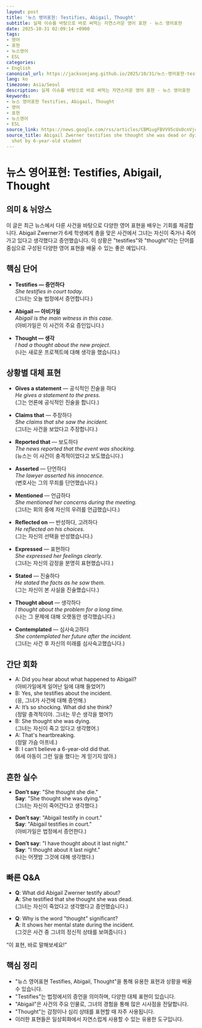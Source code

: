 ```yaml
---
layout: post
title: '뉴스 영어표현: Testifies, Abigail, Thought'
subtitle: 실제 이슈를 바탕으로 바로 써먹는 자연스러운 영어 표현 · 뉴스 영어표현
date: 2025-10-31 02:09:14 +0900
tags:
- 영어
- 표현
- 뉴스영어
- ESL
categories:
- English
canonical_url: https://jacksonjang.github.io/2025/10/31/뉴스-영어표현-testifies-abigail-thought/
lang: ko
timezone: Asia/Seoul
description: 실제 이슈를 바탕으로 바로 써먹는 자연스러운 영어 표현 · 뉴스 영어표현
keywords:
- 뉴스 영어표현 Testifies, Abigail, Thought
- 영어
- 표현
- 뉴스영어
- ESL
source_link: https://news.google.com/rss/articles/CBMiugFBVV95cUxOcnVjcWhPY1d0eFNmZWpmMnA2bEt3OFJ3eHV6OS1namJ5SVpxdXRlZ1pUci1TMGt2SkJCUmNYUEVIUDM3cGxPenR4bmhUU1c4X1NkM2p0UkFPeUxycWYzcEYxUklMVUx3RW12azJXV2I1LXZIV3Bpdk1wcHBQdFJIVzhKTHVKQVplaXNxenlBUmluRURISVhDY2dsdGFObENnMC0yVEdOclUxV0RNOWxHS0F6XzNGdmllLUHSAVZBVV95cUxOM1JOZXlfNWhGWE83dDd6WlJ2WW1yVlFsZjBWYUhBaGJ4ekpvX3hLNy1NTkdiajdFYS1STl9oQWdNM3BCVDQ1LVIyQlJaM0tkUFN1cnB2UQ?oc=5
source_title: Abigail Zwerner testifies she thought she was dead or dying after being
  shot by 6-year-old student
---
```


# 뉴스 영어표현: Testifies, Abigail, Thought

## 의미 & 뉘앙스

이 글은 최근 뉴스에서 다룬 사건을 바탕으로 다양한 영어 표현을 배우는 기회를 제공합니다. Abigail Zwerner가 6세 학생에게 총을 맞은 사건에서 그녀는 자신이 죽거나 죽어가고 있다고 생각했다고 증언했습니다. 이 상황은 "testifies"와 "thought"라는 단어를 중심으로 구성된 다양한 영어 표현을 배울 수 있는 좋은 예입니다.

## 핵심 단어

- **Testifies — 증언하다**  
  *She testifies in court today.*  
  (그녀는 오늘 법정에서 증언합니다.)

- **Abigail — 아비가일**  
  *Abigail is the main witness in this case.*  
  (아비가일은 이 사건의 주요 증인입니다.)

- **Thought — 생각**  
  *I had a thought about the new project.*  
  (나는 새로운 프로젝트에 대해 생각을 했습니다.)

## 상황별 대체 표현

- **Gives a statement** — 공식적인 진술을 하다  
  *He gives a statement to the press.*  
  (그는 언론에 공식적인 진술을 합니다.)

- **Claims that** — 주장하다  
  *She claims that she saw the incident.*  
  (그녀는 사건을 보았다고 주장합니다.)

- **Reported that** — 보도하다  
  *The news reported that the event was shocking.*  
  (뉴스는 이 사건이 충격적이었다고 보도했습니다.)

- **Asserted** — 단언하다  
  *The lawyer asserted his innocence.*  
  (변호사는 그의 무죄를 단언했습니다.)

- **Mentioned** — 언급하다  
  *She mentioned her concerns during the meeting.*  
  (그녀는 회의 중에 자신의 우려를 언급했습니다.)

- **Reflected on** — 반성하다, 고려하다  
  *He reflected on his choices.*  
  (그는 자신의 선택을 반성했습니다.)

- **Expressed** — 표현하다  
  *She expressed her feelings clearly.*  
  (그녀는 자신의 감정을 분명히 표현했습니다.)

- **Stated** — 진술하다  
  *He stated the facts as he saw them.*  
  (그는 자신이 본 사실을 진술했습니다.)

- **Thought about** — 생각하다  
  *I thought about the problem for a long time.*  
  (나는 그 문제에 대해 오랫동안 생각했습니다.)

- **Contemplated** — 심사숙고하다  
  *She contemplated her future after the incident.*  
  (그녀는 사건 후 자신의 미래를 심사숙고했습니다.)

## 간단 회화

- A: Did you hear about what happened to Abigail?  
  (아비가일에게 일어난 일에 대해 들었어?)  
- B: Yes, she testifies about the incident.  
  (응, 그녀가 사건에 대해 증언해.)  
- A: It’s so shocking. What did she think?  
  (정말 충격적이야. 그녀는 무슨 생각을 했어?)  
- B: She thought she was dying.  
  (그녀는 자신이 죽고 있다고 생각했어.)  
- A: That's heartbreaking.  
  (정말 가슴 아프네.)  
- B: I can’t believe a 6-year-old did that.  
  (6세 아동이 그런 일을 했다는 게 믿기지 않아.)  

## 흔한 실수

- **Don’t say**: "She thought she die."  
  **Say**: "She thought she was dying."  
  (그녀는 자신이 죽어간다고 생각했다.)

- **Don’t say**: "Abigail testify in court."  
  **Say**: "Abigail testifies in court."  
  (아비가일은 법정에서 증언한다.)

- **Don’t say**: "I have thought about it last night."  
  **Say**: "I thought about it last night."  
  (나는 어젯밤 그것에 대해 생각했다.)

## 빠른 Q&A

- **Q**: What did Abigail Zwerner testify about?  
  **A**: She testified that she thought she was dead.  
  (그녀는 자신이 죽었다고 생각했다고 증언했습니다.)  

- **Q**: Why is the word "thought" significant?  
  **A**: It shows her mental state during the incident.  
  (그것은 사건 중 그녀의 정신적 상태를 보여줍니다.)  

“이 표현, 바로 말해보세요!”

## 핵심 정리

- "뉴스 영어표현 Testifies, Abigail, Thought"을 통해 유용한 표현과 상황을 배울 수 있습니다.
- "Testifies"는 법정에서의 증언을 의미하며, 다양한 대체 표현이 있습니다.
- "Abigail"은 사건의 주요 인물로, 그녀의 경험을 통해 많은 시사점을 전달합니다.
- "Thought"는 감정이나 심리 상태를 표현할 때 자주 사용됩니다.
- 이러한 표현들은 일상회화에서 자연스럽게 사용할 수 있는 유용한 도구입니다.